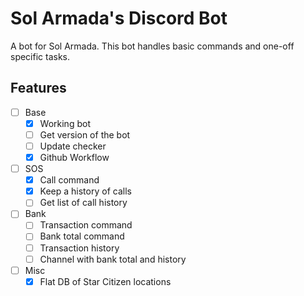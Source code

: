 # Sol Armada's Discord Bot

A bot for Sol Armada. This bot handles basic commands and one-off specific tasks.

## Features

- [ ] Base
  - [x] Working bot
  - [ ] Get version of the bot
  - [ ] Update checker
  - [x] Github Workflow
- [ ] SOS
  - [x] Call command
  - [x] Keep a history of calls
  - [ ] Get list of call history
- [ ] Bank
  - [ ] Transaction command
  - [ ] Bank total command
  - [ ] Transaction history
  - [ ] Channel with bank total and history
- [ ] Misc
  - [x] Flat DB of Star Citizen locations
